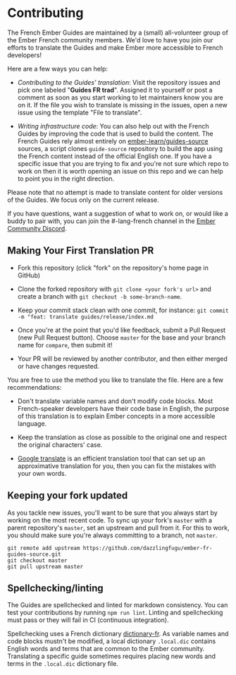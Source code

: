 # Contributing

The French Ember Guides are maintained by a (small) all-volunteer group of the Ember French community members. We'd love to have you join our efforts to translate the Guides and make Ember more accessible to French developers!

Here are a few ways you can help:

* _Contributing to the Guides' translation_: Visit the repository issues and pick one labeled "**Guides FR trad**". Assigned it to yourself or post a comment as soon as you start working to let maintainers know you are on it. If the file you wish to translate is missing in the issues, open a new issue using the template "File to translate".

* _Writing infrastructure code_: You can also help out with the French Guides by improving the code that is used to build the content. The French Guides rely almost entirely on [ember-learn/guides-source](https://github.com/ember-learn/guides-source) sources, a script clones `guide-source` repository to build the app using the French content instead of the official English one. If you have a specific issue that you are trying to fix and you're not sure which repo to work on then it is worth opening an issue on this repo and we can help to point you in the right direction.

Please note that no attempt is made to translate content for older versions of the Guides. We focus only on the current release.

If you have questions, want a suggestion of what to work on, or would like a buddy to pair with, you can join the #-lang-french channel in the [Ember Community Discord](https://discordapp.com/invite/zT3asNS).

## Making Your First Translation PR

- Fork this repository (click "fork" on the repository's home page in GitHub)

- Clone the forked repository with `git clone <your fork's url>` and create a branch with `git checkout -b some-branch-name`.

- Keep your commit stack clean with one commit, for instance: `git commit -m "feat: translate guides/release/index.md`

- Once you're at the point that you'd like feedback, submit a Pull Request (new Pull Request button). Choose `master` for the base and your branch name for `compare`, then submit it!

- Your PR will be reviewed by another contributor, and then either merged or have changes requested.

You are free to use the method you like to translate the file. Here are a few recommendations:

- Don't translate variable names and don't modify code blocks. Most French-speaker developers have their code base in English, the purpose of this translation is to explain Ember concepts in a more accessible language.

- Keep the translation as close as possible to the original one and respect the original characters' case.

- [Google translate](https://translate.google.fr/?hl=fr&sl=en&tl=fr&op=translate) is an efficient translation tool that can set up an approximative translation for you, then you can fix the mistakes with your own words.

## Keeping your fork updated

As you tackle new issues, you'll want to be sure that you always start by working on the most recent code. To sync up your fork's  `master` with a parent repository's `master`, set an upstream and pull from it. For this to work, you should make sure you're always committing to a branch, not `master`.

```
git remote add upstream https://github.com/dazzlingfugu/ember-fr-guides-source.git
git checkout master
git pull upstream master
```

## Spellchecking/linting

The Guides are spellchecked and linted for markdown consistency. You can test your contributions by running `npm run lint`. Linting and spellchecking must pass or they will fail in CI (continuous integration).

Spellchecking uses a French dictionary [dictionary-fr](https://www.npmjs.com/package/dictionary-fr). As variable names and code blocks mustn't be modified, a local dictionary `.local.dic` contains English words and terms that are common to the Ember community. Translating a specific guide sometimes requires placing new words and terms in the `.local.dic` dictionary file.
